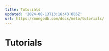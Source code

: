 ```yaml
---
title: Tutorials
updated: '2024-08-13T13:16:43.865Z'
url: https://mongodb.com/docs/meta/tutorials/
---
```


# Tutorials